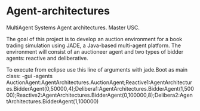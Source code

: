 # Agent-architectures
MultiAgent Systems Agent architectures. Master USC.

The goal of this project is to develop an auction environment for a book trading simulation using JADE, a Java-based multi-agent platform. The environment will consist of an auctioneer agent and two types of bidder agents: reactive and deliberative.

To execute from eclipse use this line of arguments with jade.Boot as main class:
-gui -agents AuctionAgent:AgentArchitectures.AuctionAgent;Reactive1:AgentArchitectures.BidderAgent(0,50000,4);Delibera1:AgentArchitectures.BidderAgent(1,50000);Reactive2:AgentArchitectures.BidderAgent(0,100000,8);Delibera2:AgentArchitectures.BidderAgent(1,100000)
